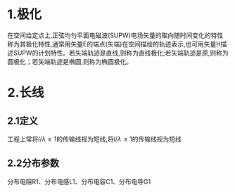 # 1.极化
在空间给定点上,正弦均匀平面电磁波(SUPW)电场矢量的取向随时间变化的特性称为其极化特性,通常用矢量E的端点(矢端)在空间描绘的轨迹表示,也可用矢量H描述SUPW的计划特性。若矢端轨迹是直线,则称为直线极化;若矢端轨迹是原,则称为圆极化；若矢端轨迹是椭圆,则称为椭圆极化。

# 2.长线
## 2.1定义
工程上常将$l/\lambda \geq 1$的传输线视为短线,将$l/\lambda \leq 1$的传输线视为短线

## 2.2分布参数
分布电阻R1、分布电感L1、分布电容C1、分布电导G1

